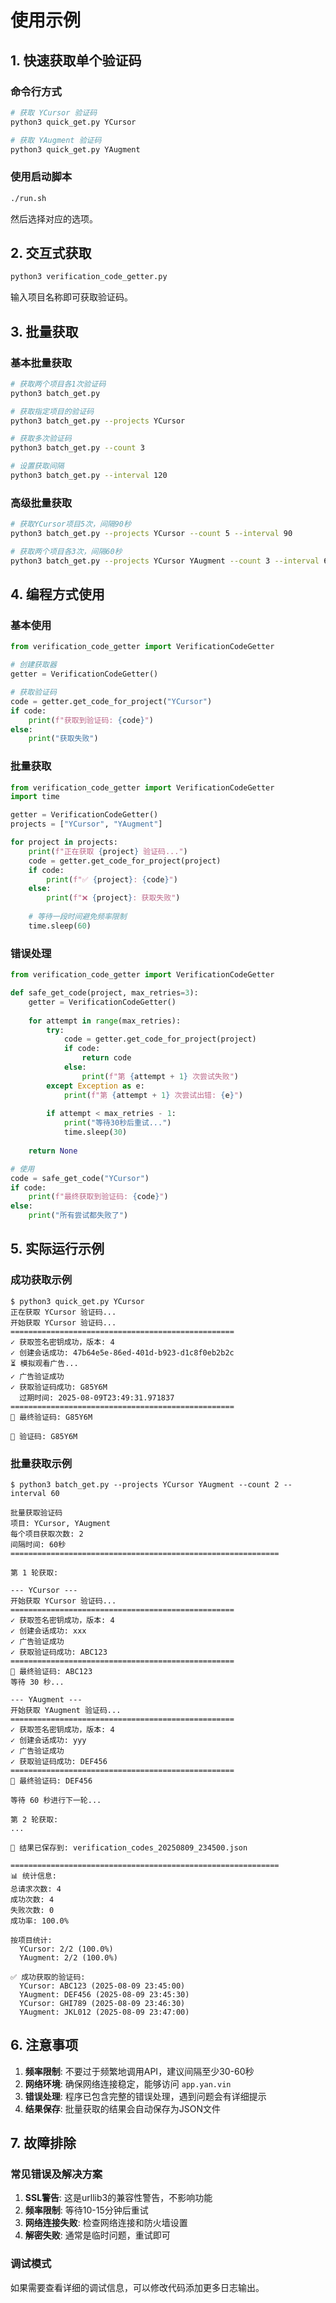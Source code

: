 # 使用示例

## 1. 快速获取单个验证码

### 命令行方式
```bash
# 获取 YCursor 验证码
python3 quick_get.py YCursor

# 获取 YAugment 验证码  
python3 quick_get.py YAugment
```

### 使用启动脚本
```bash
./run.sh
```
然后选择对应的选项。

## 2. 交互式获取

```bash
python3 verification_code_getter.py
```

输入项目名称即可获取验证码。

## 3. 批量获取

### 基本批量获取
```bash
# 获取两个项目各1次验证码
python3 batch_get.py

# 获取指定项目的验证码
python3 batch_get.py --projects YCursor

# 获取多次验证码
python3 batch_get.py --count 3

# 设置获取间隔
python3 batch_get.py --interval 120
```

### 高级批量获取
```bash
# 获取YCursor项目5次，间隔90秒
python3 batch_get.py --projects YCursor --count 5 --interval 90

# 获取两个项目各3次，间隔60秒
python3 batch_get.py --projects YCursor YAugment --count 3 --interval 60
```

## 4. 编程方式使用

### 基本使用
```python
from verification_code_getter import VerificationCodeGetter

# 创建获取器
getter = VerificationCodeGetter()

# 获取验证码
code = getter.get_code_for_project("YCursor")
if code:
    print(f"获取到验证码: {code}")
else:
    print("获取失败")
```

### 批量获取
```python
from verification_code_getter import VerificationCodeGetter
import time

getter = VerificationCodeGetter()
projects = ["YCursor", "YAugment"]

for project in projects:
    print(f"正在获取 {project} 验证码...")
    code = getter.get_code_for_project(project)
    if code:
        print(f"✅ {project}: {code}")
    else:
        print(f"❌ {project}: 获取失败")
    
    # 等待一段时间避免频率限制
    time.sleep(60)
```

### 错误处理
```python
from verification_code_getter import VerificationCodeGetter

def safe_get_code(project, max_retries=3):
    getter = VerificationCodeGetter()
    
    for attempt in range(max_retries):
        try:
            code = getter.get_code_for_project(project)
            if code:
                return code
            else:
                print(f"第 {attempt + 1} 次尝试失败")
        except Exception as e:
            print(f"第 {attempt + 1} 次尝试出错: {e}")
        
        if attempt < max_retries - 1:
            print("等待30秒后重试...")
            time.sleep(30)
    
    return None

# 使用
code = safe_get_code("YCursor")
if code:
    print(f"最终获取到验证码: {code}")
else:
    print("所有尝试都失败了")
```

## 5. 实际运行示例

### 成功获取示例
```
$ python3 quick_get.py YCursor
正在获取 YCursor 验证码...
开始获取 YCursor 验证码...
==================================================
✓ 获取签名密钥成功，版本: 4
✓ 创建会话成功: 47b64e5e-86ed-401d-b923-d1c8f0eb2b2c
⏳ 模拟观看广告...
✓ 广告验证成功
✓ 获取验证码成功: G85Y6M
  过期时间: 2025-08-09T23:49:31.971837
==================================================
🎉 最终验证码: G85Y6M

🎉 验证码: G85Y6M
```

### 批量获取示例
```
$ python3 batch_get.py --projects YCursor YAugment --count 2 --interval 60

批量获取验证码
项目: YCursor, YAugment
每个项目获取次数: 2
间隔时间: 60秒
============================================================

第 1 轮获取:

--- YCursor ---
开始获取 YCursor 验证码...
==================================================
✓ 获取签名密钥成功，版本: 4
✓ 创建会话成功: xxx
✓ 广告验证成功
✓ 获取验证码成功: ABC123
==================================================
🎉 最终验证码: ABC123
等待 30 秒...

--- YAugment ---
开始获取 YAugment 验证码...
==================================================
✓ 获取签名密钥成功，版本: 4
✓ 创建会话成功: yyy
✓ 广告验证成功
✓ 获取验证码成功: DEF456
==================================================
🎉 最终验证码: DEF456

等待 60 秒进行下一轮...

第 2 轮获取:
...

📁 结果已保存到: verification_codes_20250809_234500.json

============================================================
📊 统计信息:
总请求次数: 4
成功次数: 4
失败次数: 0
成功率: 100.0%

按项目统计:
  YCursor: 2/2 (100.0%)
  YAugment: 2/2 (100.0%)

✅ 成功获取的验证码:
  YCursor: ABC123 (2025-08-09 23:45:00)
  YAugment: DEF456 (2025-08-09 23:45:30)
  YCursor: GHI789 (2025-08-09 23:46:30)
  YAugment: JKL012 (2025-08-09 23:47:00)
```

## 6. 注意事项

1. **频率限制**: 不要过于频繁地调用API，建议间隔至少30-60秒
2. **网络环境**: 确保网络连接稳定，能够访问 `app.yan.vin`
3. **错误处理**: 程序已包含完整的错误处理，遇到问题会有详细提示
4. **结果保存**: 批量获取的结果会自动保存为JSON文件

## 7. 故障排除

### 常见错误及解决方案

1. **SSL警告**: 这是urllib3的兼容性警告，不影响功能
2. **频率限制**: 等待10-15分钟后重试
3. **网络连接失败**: 检查网络连接和防火墙设置
4. **解密失败**: 通常是临时问题，重试即可

### 调试模式

如果需要查看详细的调试信息，可以修改代码添加更多日志输出。
